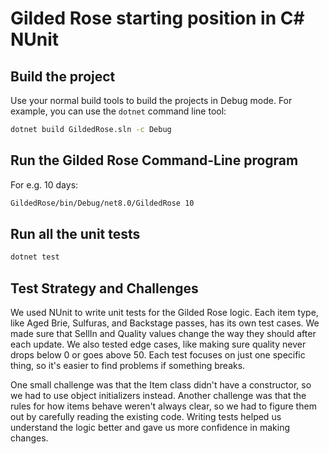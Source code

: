 # Gilded Rose starting position in C# NUnit

## Build the project

Use your normal build tools to build the projects in Debug mode.
For example, you can use the `dotnet` command line tool:

``` cmd
dotnet build GildedRose.sln -c Debug
```

## Run the Gilded Rose Command-Line program

For e.g. 10 days:

``` cmd
GildedRose/bin/Debug/net8.0/GildedRose 10
```

## Run all the unit tests

``` cmd
dotnet test
```


## Test Strategy and Challenges

We used NUnit to write unit tests for the Gilded Rose logic. Each item type, like Aged Brie, Sulfuras, and Backstage passes, has its own test cases. We made sure that SellIn and Quality values change the way they should after each update. We also tested edge cases, like making sure quality never drops below 0 or goes above 50. Each test focuses on just one specific thing, so it's easier to find problems if something breaks.

One small challenge was that the Item class didn't have a constructor, so we had to use object initializers instead. Another challenge was that the rules for how items behave weren't always clear, so we had to figure them out by carefully reading the existing code. Writing tests helped us understand the logic better and gave us more confidence in making changes.